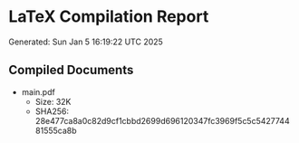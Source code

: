# LaTeX Compilation Report
Generated: Sun Jan  5 16:19:22 UTC 2025
## Compiled Documents
- main.pdf
  - Size: 32K
  - SHA256: 28e477ca8a0c82d9cf1cbbd2699d696120347fc3969f5c5c542774481555ca8b
